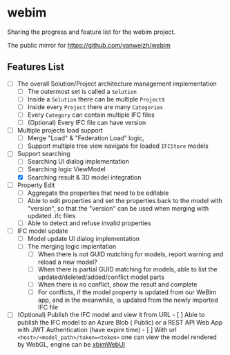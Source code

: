 # webim
Sharing the progress and feature list for the webim project.

The public mirror for https://github.com/yanweizh/webim

## Features List

- [ ] The overall Solution/Project architecture management implementation
     - [ ] The outermost set is called a `Solution`
     - [ ] Inside a `Solution` there can be multiple `Project`s
     - [ ] Inside every `Project` there are many `Categories`
     - [ ] Every `Category` can contain multiple IFC files
     - [ ] (Optional) Every IFC file can have version 
- [ ] Multiple projects load support
     - [ ] Merge "Load" & "Federation Load" logic, 
     - [ ] Support multiple tree view navigate for loaded `IFCStore` models
- [ ] Support searching
     - [ ] Searching UI dialog implementation
     - [ ] Searching logic ViewModel
     - [x] Searching result & 3D model integration 
- [ ] Property Edit
     - [ ] Aggregate the properties that need to be editable
     - [ ] Able to edit properties and set the properties back to the model with "version", so that the "version" can be used when merging with updated .ifc files
     - [ ] Able to detect and refuse invalid properties
- [ ] IFC model update
     - [ ] Model update UI dialog implementation
     - [ ] The merging logic implentation
        - [ ] When there is not GUID matching for models, report warning and reload a new model?
        - [ ] When there is partial GUID matching for models, able to list the updated/deleted/added/conflict model parts
        - [ ] When there is no conflict, show the result and complete
        - [ ] For conflicts, if the model property is updated from our WeBim app, and in the meanwhile, is updated from the newly imported IFC file
- [ ] (Optional) Publish the IFC model and view it from URL
      - [ ] Able to publish the IFC model to an Azure Blob ( Public) or a REST API Web App with JWT Authentication (have expire time)
      - [ ] With url `<host>/<model_path>/token=<token>` one can view the model rendered by WebGL, engine can be [xbimWebUI](https://github.com/xBimTeam/XbimWebUI)
